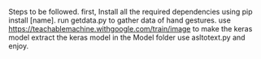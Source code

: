 Steps to be followed.
first, Install all the required dependencies using pip install [name].
run getdata.py to gather data of hand gestures.
use https://teachablemachine.withgoogle.com/train/image to make the keras model
extract the keras model in the Model folder
use asltotext.py and enjoy.

